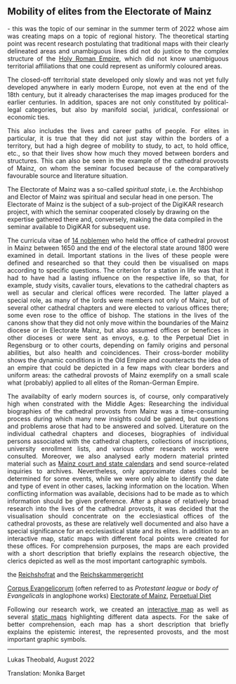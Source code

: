 <h2>Mobility of elites from the Electorate of Mainz</h2>

<p align="justify">- this was the topic of our seminar in the summer term of 2022 whose aim was creating maps on a topic of regional history. 
The theoretical starting point was recent research postulating that traditional maps with their clearly delineated areas and unambiguous lines did not do justice to the complex structure of the <a href="https://www.britannica.com/place/Holy-Roman-Empire">Holy Roman Empire</a>, which did not know unambiguous territorial affiliations that one could represent as uniformly coloured areas.</p>
<p align="justify">The closed-off territorial state developed only slowly and was not yet fully developed anywhere in early modern Europe, not even at the end of the 18th century, but it already characterises the map images produced for the earlier centuries. In addition, spaces are not only constituted by political-legal categories, but also by manifold social, juridical, confessional or economic ties.</p> 
<p align="justify">This also includes the lives and career paths of people. For elites in particular, it is true that they did not just stay within the borders of a territory, but had a high degree of mobility to study, to act, to hold office, etc., so that their lives show how much they moved between borders and structures. This can also be seen in the example of the cathedral provosts of Mainz, on whom the seminar focused because of the comparatively favourable source and literature situation.</p> 
The Electorate of Mainz was a so-called <em>spiritual state</em>, i.e. the Archbishop and Elector of Mainz was spiritual and secular head in one person. The Electorate of Mainz is the subject of a sub-project of the DigiKAR research project, with which the seminar cooperated closely by drawing on the expertise gathered there and, conversely, making the data compiled in the seminar available to DigiKAR for subsequent use.</p> 
<p align="justify">The curricula vitae of <a href="https://ieg-dhr.github.io/DigiKAR_Projektseminar/information_EN.html">14 noblemen</a> who held the office of cathedral provost in Mainz between 1650 and the end of the electoral state around 1800 were examined in detail. Important stations in the lives of these people were defined and researched so that they could then be visualised on maps according to specific questions. The criterion for a station in life was that it had to have had a lasting influence on the respective life, so that, for example, study visits, cavalier tours, elevations to the cathedral chapters as well as secular and clerical offices were recorded. The latter played a special role, as many of the lords were members not only of Mainz, but of several other cathedral chapters and were elected to various offices there; some even rose to the office of bishop. The stations in the lives of the canons show that they did not only move within the boundaries of the Mainz diocese or in Electorate Mainz, but also assumed offices or benefices in other dioceses or were sent as envoys, e.g. to the Perpetual Diet in Regensburg or to other courts, depending on family origins and personal abilities, but also health and coincidences. Their cross-border mobility shows the dynamic conditions in the Old Empire and counteracts the idea of an empire that could be depicted in a few maps with clear borders and uniform areas: the cathedral provosts of Mainz exemplify on a small scale what (probably) applied to all elites of the Roman-German Empire.</p>
<p align="justify">The availabilty of early modern sources is, of course, only comparatively high when constrated with the Middle Ages: Researching the individual biographies of the cathedral provosts from Mainz was a time-consuming process during which many new insights could be gained, but questions and problems arose that had to be answered and solved. Literature on the individual cathedral chapters and dioceses, biographies of individual persons associated with the cathedral chapters, collections of inscriptions, university enrollment lists, and various other research works were consulted. Moreover, we also analysed early modern material printed material such as <a href="https://www.dilibri.de/1408118">Mainz court and state calendars</a> and send source-related inquiries to archives. Nevertheless, only approximate dates could be determined for some events, while we were only able to identify the date and type of event in other cases, lacking information on the location. When conflicting information was available, decisions had to be made as to which information should be given preference. After a phase of relatively broad research into the lives of the cathedral provosts, it was decided that the visualisation should concentrate on the ecclesiastical offices of the cathedral provosts, as these are relatively well documented and also have a special significance for an ecclesiastical state and its elites. In addition to an interactive map, static maps with different focal points were created for these offices. For comprehension purposes, the maps are each provided with a short description that briefly explains the research objective, the clerics depicted as well as the most important cartographic symbols.</p>

the <a href="https://en.wikipedia.org/wiki/Aulic_Council">Reichshofrat</a> and the <a href="https://en.wikipedia.org/wiki/Reichskammergericht">Reichskammergericht</a> 
  
  <a href="https://www.researchgate.net/publication/291248351_Corpus_Evangelicorum_and_Corpus_Catholicorum_The_perception_of_corporate_politics_in_the_Holy_Roman_Empire_in_early_modern_juridical_dissertations">Corpus Evangelicorum</a> (often referred to as <em>Protestant league</em> or <em>body of Evangelicals</em> in anglophone works) 
<a href="https://www.britannica.com/place/Mainz">Electorate of Mainz</a>, 
<a href="https://www.britannica.com/topic/Diet-German-government">Perpetual Diet</a>
  

<p align="justify">Following our research work, we created an <a href="https://ieg-dhr.github.io/DigiKAR_Projektseminar/interactive-map_EN.html">interactive map</a> as well as several <a href="https://ieg-dhr.github.io/DigiKAR_Projektseminar/static-maps_DE.html">static maps</a> highlighting different data aspects. For the sake of better comprehension, each map has a short description that briefly explains the epistemic interest, the represented provosts, and the most important graphic symbols.</p>

<hr>

<p>Lukas Theobald, August 2022</p>
<p>Translation: Monika Barget</p>
